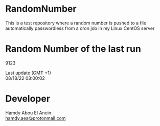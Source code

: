 # RandomNumber    
This is a test repository where a random number is pushed to a file automatically passwordless from a cron job in my Linux CentOS server    
# Random Number of the last run   
9123
      
Last update (GMT +1)    
08/18/22 08:00:02
# Developer    
Hamdy Abou El Anein   
hamdy.aea@protonmail.com
